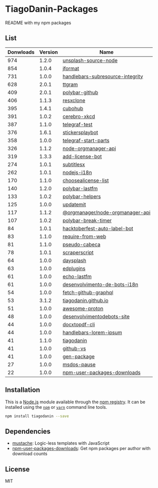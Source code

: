 # TiagoDanin-Packages
README with my npm packages

## List

Donwloads | Version | Name |
--------- | ------- | -----|
974 | 1.2.0 | [unsplash-source-node](https://www.npmjs.com/package/unsplash-source-node)
854 | 1.0.4 | [jformat](https://www.npmjs.com/package/jformat)
731 | 1.0.0 | [handlebars-subresource-integrity](https://www.npmjs.com/package/handlebars-subresource-integrity)
628 | 2.0.1 | [ttgram](https://www.npmjs.com/package/ttgram)
409 | 2.0.1 | [polybar-github](https://www.npmjs.com/package/polybar-github)
406 | 1.1.3 | [resxclone](https://www.npmjs.com/package/resxclone)
395 | 1.4.1 | [cubohub](https://www.npmjs.com/package/cubohub)
391 | 1.0.2 | [cerebro-xkcd](https://www.npmjs.com/package/cerebro-xkcd)
387 | 1.1.0 | [telegraf-test](https://www.npmjs.com/package/telegraf-test)
376 | 1.6.1 | [stickersplaybot](https://www.npmjs.com/package/stickersplaybot)
358 | 1.0.0 | [telegraf-start-parts](https://www.npmjs.com/package/telegraf-start-parts)
326 | 1.1.2 | [node-orgmanager-api](https://www.npmjs.com/package/node-orgmanager-api)
319 | 1.3.3 | [add-license-bot](https://www.npmjs.com/package/add-license-bot)
274 | 1.0.1 | [subtitlesx](https://www.npmjs.com/package/subtitlesx)
262 | 1.0.1 | [nodejs-i18n](https://www.npmjs.com/package/nodejs-i18n)
170 | 1.1.0 | [choosealicense-list](https://www.npmjs.com/package/choosealicense-list)
140 | 1.2.0 | [polybar-lastfm](https://www.npmjs.com/package/polybar-lastfm)
133 | 1.0.2 | [polybar-helpers](https://www.npmjs.com/package/polybar-helpers)
125 | 1.0.0 | [updatemit](https://www.npmjs.com/package/updatemit)
117 | 1.1.2 | [@orgmanager&#x2F;node-orgmanager-api](https://www.npmjs.com/package/%40orgmanager%2Fnode-orgmanager-api)
107 | 1.0.2 | [polybar-break-timer](https://www.npmjs.com/package/polybar-break-timer)
84 | 1.0.1 | [hacktoberfest-auto-label-bot](https://www.npmjs.com/package/hacktoberfest-auto-label-bot)
83 | 1.1.0 | [require-from-web](https://www.npmjs.com/package/require-from-web)
81 | 1.1.0 | [pseudo-cabeca](https://www.npmjs.com/package/pseudo-cabeca)
78 | 1.0.1 | [scraperscript](https://www.npmjs.com/package/scraperscript)
64 | 1.0.0 | [daysplash](https://www.npmjs.com/package/daysplash)
63 | 1.0.0 | [edplugins](https://www.npmjs.com/package/edplugins)
61 | 1.0.0 | [echo-lastfm](https://www.npmjs.com/package/echo-lastfm)
61 | 1.0.0 | [desenvolvimento-de-bots-i18n](https://www.npmjs.com/package/desenvolvimento-de-bots-i18n)
54 | 1.0.0 | [fetch-github-graphql](https://www.npmjs.com/package/fetch-github-graphql)
53 | 3.1.2 | [tiagodanin.github.io](https://www.npmjs.com/package/tiagodanin.github.io)
51 | 1.0.0 | [awesome-proton](https://www.npmjs.com/package/awesome-proton)
48 | 1.0.0 | [desenvolvimentodebots-site](https://www.npmjs.com/package/desenvolvimentodebots-site)
44 | 1.0.0 | [docxtopdf-cli](https://www.npmjs.com/package/docxtopdf-cli)
44 | 1.0.0 | [handlebars-lorem-ipsum](https://www.npmjs.com/package/handlebars-lorem-ipsum)
41 | 1.1.0 | [tiagodanin](https://www.npmjs.com/package/tiagodanin)
41 | 1.0.0 | [github-vs](https://www.npmjs.com/package/github-vs)
41 | 1.0.0 | [gen-package](https://www.npmjs.com/package/gen-package)
27 | 1.0.0 | [msdos-pause](https://www.npmjs.com/package/msdos-pause)
22 | 1.0.0 | [npm-user-packages-downloads](https://www.npmjs.com/package/npm-user-packages-downloads)

## Installation

This is a [Node.js](https://nodejs.org/) module available through the
[npm registry](https://www.npmjs.com/). It can be installed using the
[`npm`](https://docs.npmjs.com/getting-started/installing-npm-packages-locally)
or
[`yarn`](https://yarnpkg.com/en/)
command line tools.

```sh
npm install tiagodanin --save
```

## Dependencies

- [mustache](https://ghub.io/mustache): Logic-less  templates with JavaScript
- [npm-user-packages-downloads](https://ghub.io/npm-user-packages-downloads): Get npm packages per author with download counts

## License

MIT
